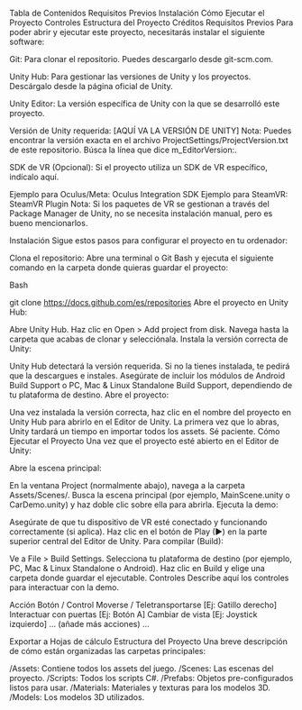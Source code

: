 Tabla de Contenidos
Requisitos Previos
Instalación
Cómo Ejecutar el Proyecto
Controles
Estructura del Proyecto
Créditos
Requisitos Previos
Para poder abrir y ejecutar este proyecto, necesitarás instalar el siguiente software:

Git: Para clonar el repositorio. Puedes descargarlo desde git-scm.com.

Unity Hub: Para gestionar las versiones de Unity y los proyectos. Descárgalo desde la página oficial de Unity.

Unity Editor: La versión específica de Unity con la que se desarrolló este proyecto.

Versión de Unity requerida: [AQUÍ VA LA VERSIÓN DE UNITY]
Nota: Puedes encontrar la versión exacta en el archivo ProjectSettings/ProjectVersion.txt de este repositorio. Búsca la línea que dice m_EditorVersion:.

SDK de VR (Opcional): Si el proyecto utiliza un SDK de VR específico, indícalo aquí.

Ejemplo para Oculus/Meta: Oculus Integration SDK
Ejemplo para SteamVR: SteamVR Plugin
Nota: Si los paquetes de VR se gestionan a través del Package Manager de Unity, no se necesita instalación manual, pero es bueno mencionarlos.

Instalación
Sigue estos pasos para configurar el proyecto en tu ordenador:

Clona el repositorio: Abre una terminal o Git Bash y ejecuta el siguiente comando en la carpeta donde quieras guardar el proyecto:

Bash

git clone https://docs.github.com/es/repositories
Abre el proyecto en Unity Hub:

Abre Unity Hub.
Haz clic en Open > Add project from disk.
Navega hasta la carpeta que acabas de clonar y selecciónala.
Instala la versión correcta de Unity:

Unity Hub detectará la versión requerida. Si no la tienes instalada, te pedirá que la descargues e instales. Asegúrate de incluir los módulos de Android Build Support o PC, Mac & Linux Standalone Build Support, dependiendo de tu plataforma de destino.
Abre el proyecto:

Una vez instalada la versión correcta, haz clic en el nombre del proyecto en Unity Hub para abrirlo en el Editor de Unity.
La primera vez que lo abras, Unity tardará un tiempo en importar todos los assets. Sé paciente.
Cómo Ejecutar el Proyecto
Una vez que el proyecto esté abierto en el Editor de Unity:

Abre la escena principal:

En la ventana Project (normalmente abajo), navega a la carpeta Assets/Scenes/.
Busca la escena principal (por ejemplo, MainScene.unity o CarDemo.unity) y haz doble clic sobre ella para abrirla.
Ejecuta la demo:

Asegúrate de que tu dispositivo de VR esté conectado y funcionando correctamente (si aplica).
Haz clic en el botón de Play (▶) en la parte superior central del Editor de Unity.
Para compilar (Build):

Ve a File > Build Settings.
Selecciona tu plataforma de destino (por ejemplo, PC, Mac & Linux Standalone o Android).
Haz clic en Build y elige una carpeta donde guardar el ejecutable.
Controles
Describe aquí los controles para interactuar con la demo.

Acción	Botón / Control
Moverse / Teletransportarse	[Ej: Gatillo derecho]
Interactuar con puertas	[Ej: Botón A]
Cambiar de vista	[Ej: Joystick izquierdo]
... (añade más acciones)	...

Exportar a Hojas de cálculo
Estructura del Proyecto
Una breve descripción de cómo están organizadas las carpetas principales:

/Assets: Contiene todos los assets del juego.
/Scenes: Las escenas del proyecto.
/Scripts: Todos los scripts C#.
/Prefabs: Objetos pre-configurados listos para usar.
/Materials: Materiales y texturas para los modelos 3D.
/Models: Los modelos 3D utilizados.

